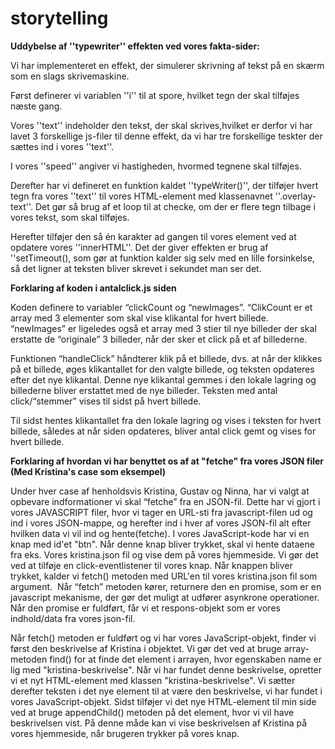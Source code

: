 # storytelling


**Uddybelse af ''typewriter'' effekten ved vores fakta-sider:**


Vi har implementeret en effekt, der simulerer skrivning af tekst på en skærm som en slags skrivemaskine.

Først definerer vi variablen  ''i'' til at spore, hvilket tegn der skal tilføjes næste gang. 

Vores ''text'' indeholder den tekst, der skal skrives,hvilket er derfor vi har lavet 3 forskellige js-filer til denne effekt, da vi har tre forskellige teskter der sættes ind i vores ''text''.

I vores ''speed'' angiver vi hastigheden, hvormed tegnene skal tilføjes. 

Derefter har vi defineret en funktion kaldet ''typeWriter()'', der  tilføjer hvert tegn fra vores ''text'' til vores HTML-element med klassenavnet ''.overlay-text''. Det gør så brug af et loop til at checke, om der er flere tegn tilbage i vores tekst, som skal tilføjes.

Herefter tilføjer den så én karakter ad gangen til vores element ved at opdatere vores ''innerHTML''. Det der giver effekten er brug af ''setTimeout(), som gør at funktion kalder sig selv med en lille forsinkelse, så det ligner at teksten bliver skrevet i sekundet man ser det.


<!-- forklaring af javascript kode til stemmesiden -->
**Forklaring af koden i antalclick.js siden**

Koden definere to variabler “clickCount og “newImages”. “ClikCount er et array med 3 elementer som skal vise klikantal for hvert billede. 
“newImages” er ligeledes også et array med 3 stier til nye billeder der skal erstatte de “originale” 3 billeder, når der sker et click på et af billederne. 

Funktionen “handleClick” håndterer klik på et billede, dvs. at når der klikkes på et billede, øges klikantallet for den valgte billede, og teksten opdateres efter det nye klikantal. Denne nye klikantal gemmes i den lokale lagring og billederne bliver erstattet med de nye billeder. Teksten med antal click/“stemmer” vises til sidst på hvert billede. 

Til sidst hentes klikantallet fra den lokale lagring og vises i teksten for hvert billede, således at når siden opdateres, bliver antal click gemt og vises for hvert billede. 



**Forklaring af hvordan vi har benyttet os af at "fetche" fra vores JSON filer (Med Kristina's case som eksempel)**

Under hver case af henholdsvis Kristina, Gustav og Ninna, har vi valgt at opbevare indformationer vi skal “fetche” fra en JSON-fil. Dette har vi gjort i vores JAVASCRIPT filer, hvor vi tager en URL-sti fra javascript-filen ud og ind i vores JSON-mappe, og herefter ind i hver af vores JSON-fil alt efter hvilken data vi vil ind og hente(fetche). 
I vores JavaScript-kode har vi en knap med id'et "btn". Når denne knap bliver trykket, skal vi hente dataene fra eks. Vores kristina.json fil og vise dem på vores hjemmeside. Vi gør det ved at tilføje en click-eventlistener til vores knap. Når knappen bliver trykket, kalder vi fetch() metoden med URL'en til vores kristina.json fil som argument. 
Når “fetch” metoden kører, returnere den en promise, som er en javascript mekanisme, der gør det muligt at udfører asynkrone operationer. Når den promise er fuldført, får vi et respons-objekt som er vores indhold/data fra vores json-fil.

Når fetch() metoden er fuldført og vi har vores JavaScript-objekt, finder vi først den beskrivelse af Kristina i objektet. Vi gør det ved at bruge array-metoden find() for at finde det element i arrayen, hvor egenskaben name er lig med "kristina-beskrivelse". Når vi har fundet denne beskrivelse, opretter vi et nyt HTML-element med klassen "kristina-beskrivelse". Vi sætter derefter teksten i det nye element til at være den beskrivelse, vi har fundet i vores JavaScript-objekt.
Sidst tilføjer vi det nye HTML-element til min side ved at bruge appendChild() metoden på det element, hvor vi vil have beskrivelsen vist. På denne måde kan vi vise beskrivelsen af Kristina på vores hjemmeside, når brugeren trykker på vores knap.
